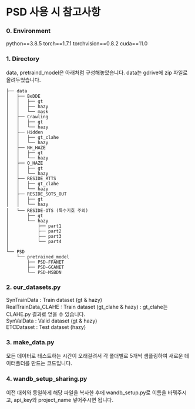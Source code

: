 # PSD 사용 시 참고사항

### 0. Environment
python==3.8.5
torch==1.7.1
torchvision==0.8.2
cuda==11.0

### 1. Directory
data, pretraind_model은 아래처럼 구성해놓았습니다.
data는 gdrive에 zip 파일로 올려두었습니다.
```
├── data
│   ├── BeDDE
│   │   ├── gt
│   │   ├── hazy
│   │   └── mask
│   ├── Crawling
│   │   ├── gt
│   │   └── hazy
│   ├── Hidden
│   │   ├── gt_clahe
│   │   └── hazy
│   ├── NH_HAZE
│   │   ├── gt
│   │   └── hazy
│   ├── O_HAZE
│   │   ├── gt
│   │   └── hazy
│   ├── RESIDE_RTTS
│   │   ├── gt_clahe
│   │   └── hazy
│   ├── RESIDE_SOTS_OUT
│   │   ├── gt
│   │   └── hazy
│   └── RESIDE-OTS (특수기호 주의)
│       ├── gt
│       └── hazy
│           ├── part1
│           ├── part2
│           ├── part3
│           └── part4
│
└── PSD
    └── pretrained_model
        ├── PSD-FFANET
        ├── PSD-GCANET
        └── PSD-MSBDN
``` 

### 2. our_datasets.py
SynTrainData : Train dataset (gt & hazy) <br>
RealTrainData_CLAHE : Train dataset (gt_clahe & hazy) : gt_clahe는 CLAHE.py 결과로 얻을 수 있습니다. <br>
SynValData : Valid dataset (gt & hazy) <br>
ETCDataset : Test dataset (hazy) <br>

### 3. make_data.py
모든 데이터로 테스트하는 시간이 오래걸려서 각 폴더별로 5개씩 샘플링하여 새로운 데이터폴더를 만드는 코드입니다.

### 4. wandb_setup_sharing.py
이전 대회와 동일하게 해당 파일을 복사한 후에 wandb_setup.py로 이름을 바꿔주시고, api_key와 project_name 넣어주시면 됩니다.
